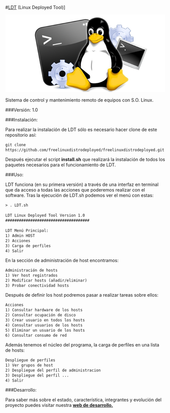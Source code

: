#[LDT](http://freelinuxdistrodeployed.github.io/freelinuxdistrodeployed/) (Linux Deployed Tool)]

![](img/linux-console.jpg)

Sistema de control y mantenimiento remoto de equipos con S.O. Linux.

###Versión: 1.0


###Instalación:

Para realizar la instalación de LDT sólo es necesario hacer clone de este repositorio así:

    git clone https://github.com/freelinuxdistrodeployed/freelinuxdistrodeployed.git

Después ejecutar el script **install.sh** que realizará la instalación de todos los paquetes necesarios para el funcionamiento de LDT.


###Uso:

LDT funciona (en su primera versión) a través de una interfaz en terminal que da acceso a todas las acciones que poderemos realizar con el software. Tras la ejecución de LDT.sh podemos ver el menú con estas:

    > . LDT.sh

    LDT Linux Deployed Tool Version 1.0
    #####################################

    LDT Menú Principal:
    1) Admin HOST
    2) Acciones
    3) Carga de perfiles
    4) Salir


En la sección de administración de host encontramos:


    Administración de hosts
    1) Ver host registrados
    2) Modificar hosts (añadir/eliminar)
    3) Probar conectividad hosts

Después de definir los host podremos pasar a realizar tareas sobre ellos:

    Acciones
    1) Consultar hardware de los hosts
    2) Consultar ocupación de disco
    3) Crear usuario en todos los hosts
    4) Consultar usuarios de los hosts
    5) Eliminar un usuario de los hosts
    6) Consultar consumo de red


Además tenemos el núcleo del programa, la carga de perfiles en una lista de hosts:

    Despliegue de perfiles
    1) Ver grupos de host
    2) Despliegue del perfil de administracion
    3) Despliegue del perfil ...
    4) Salir


###Desarrollo:

Para saber más sobre el estado, característica, integrantes y evolución del proyecto puedes visitar nuestra [**web de desarrollo.**](http://freelinuxdistrodeployed.github.io/freelinuxdistrodeployed/)

